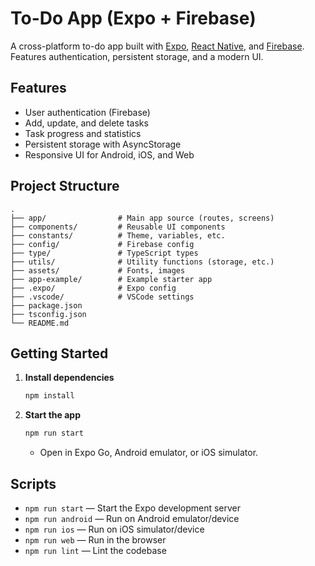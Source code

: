 # To-Do App (Expo + Firebase)

A cross-platform to-do app built with [Expo](https://expo.dev), [React Native](https://reactnative.dev/), and [Firebase](https://firebase.google.com/).  
Features authentication, persistent storage, and a modern UI.

## Features

- User authentication (Firebase)
- Add, update, and delete tasks
- Task progress and statistics
- Persistent storage with AsyncStorage
- Responsive UI for Android, iOS, and Web

## Project Structure

```
.
├── app/                # Main app source (routes, screens)
├── components/         # Reusable UI components
├── constants/          # Theme, variables, etc.
├── config/             # Firebase config
├── type/               # TypeScript types
├── utils/              # Utility functions (storage, etc.)
├── assets/             # Fonts, images
├── app-example/        # Example starter app
├── .expo/              # Expo config
├── .vscode/            # VSCode settings
├── package.json
├── tsconfig.json
└── README.md
```

## Getting Started

1. **Install dependencies**

   ```bash
   npm install
   ```

2. **Start the app**

   ```bash
   npm run start
   ```

   - Open in Expo Go, Android emulator, or iOS simulator.

## Scripts

- `npm run start` — Start the Expo development server
- `npm run android` — Run on Android emulator/device
- `npm run ios` — Run on iOS simulator/device
- `npm run web` — Run in the browser
- `npm run lint` — Lint the codebase
